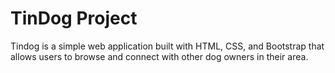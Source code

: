 # TinDog Project

Tindog is a simple web application built with HTML, CSS, and Bootstrap that allows users to browse and connect with other dog owners in their area.
